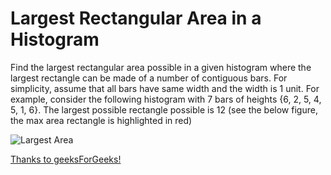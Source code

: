 # Largest Rectangular Area in a Histogram

Find the largest rectangular area possible in a given histogram where the largest rectangle can be made of a number of contiguous bars. For simplicity, assume that all bars have same width and the width is 1 unit.
For example, consider the following histogram with 7 bars of heights {6, 2, 5, 4, 5, 1, 6}. The largest possible rectangle possible is 12 (see the below figure, the max area rectangle is highlighted in red)

![Largest Area](https://github.com/mohammadshayegh/argest-Rectangular-Area-in-a-Histogram/blob/master/Images/Capture.PNG?raw=true)

[Thanks to geeksForGeeks!](https://www.geeksforgeeks.org/largest-rectangle-under-histogram/)
